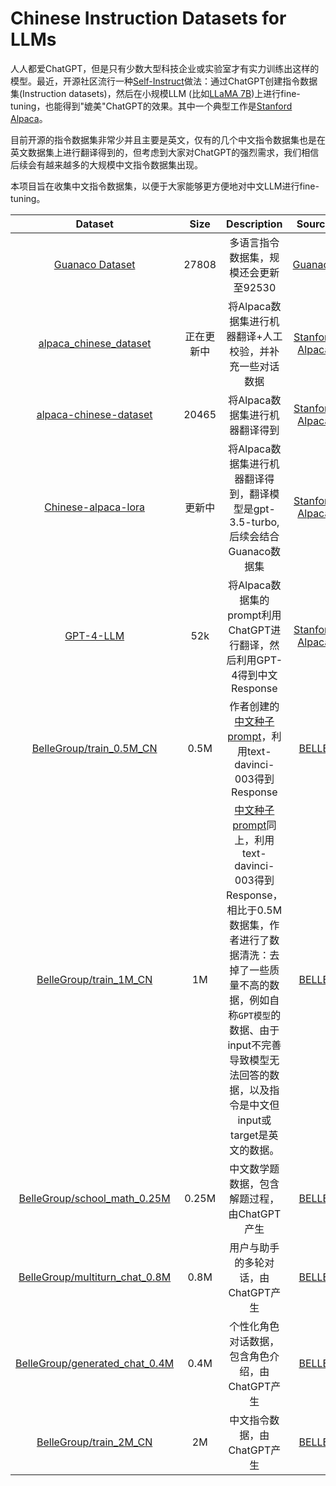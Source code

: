 # Chinese Instruction Datasets for LLMs

人人都爱ChatGPT，但是只有少数大型科技企业或实验室才有实力训练出这样的模型。最近，开源社区流行一种[Self-Instruct](https://arxiv.org/abs/2212.10560)做法：通过ChatGPT创建指令数据集(Instruction datasets)，然后在小规模LLM (比如[LLaMA 7B](https://github.com/facebookresearch/llama))上进行fine-tuning，也能得到"媲美"ChatGPT的效果。其中一个典型工作是[Stanford Alpaca](https://github.com/tatsu-lab/stanford_alpaca)。

目前开源的指令数据集非常少并且主要是英文，仅有的几个中文指令数据集也是在英文数据集上进行翻译得到的，但考虑到大家对ChatGPT的强烈需求，我们相信后续会有越来越多的大规模中文指令数据集出现。

本项目旨在收集中文指令数据集，以便于大家能够更方便地对中文LLM进行fine-tuning。

|Dataset|Size|Description|Source|
|:----:|:----:|:----:|:----:|
|[Guanaco Dataset](https://huggingface.co/datasets/JosephusCheung/GuanacoDataset) | 27808|多语言指令数据集，规模还会更新至92530| [Guanaco](https://guanaco-model.github.io/) |
|[alpaca_chinese_dataset](https://github.com/hikariming/alpaca_chinese_dataset)|正在更新中|将Alpaca数据集进行机器翻译+人工校验，并补充一些对话数据|[Stanford Alpaca](https://github.com/tatsu-lab/stanford_alpaca)
|[alpaca-chinese-dataset](https://github.com/carbonz0/alpaca-chinese-dataset)|20465|将Alpaca数据集进行机器翻译得到|[Stanford Alpaca](https://github.com/tatsu-lab/stanford_alpaca)|
|[Chinese-alpaca-lora](https://github.com/LC1332/Chinese-alpaca-lora)|更新中|将Alpaca数据集进行机器翻译得到，翻译模型是gpt-3.5-turbo, 后续会结合Guanaco数据集|[Stanford Alpaca](https://github.com/tatsu-lab/stanford_alpaca)|
|[GPT-4-LLM](https://github.com/Instruction-Tuning-with-GPT-4/GPT-4-LLM)|52k|将Alpaca数据集的prompt利用ChatGPT进行翻译，然后利用GPT-4得到中文Response|[Stanford Alpaca](https://github.com/tatsu-lab/stanford_alpaca)|
|[BelleGroup/train_0.5M_CN](https://huggingface.co/datasets/BelleGroup/train_0.5M_CN)|0.5M|作者创建的[中文种子prompt](https://github.com/LianjiaTech/BELLE/blob/main/1.5M/zh_seed_tasks.json)，利用text-davinci-003得到Response|[BELLE](https://github.com/LianjiaTech/BELLE)|
|[BelleGroup/train_1M_CN](https://huggingface.co/datasets/BelleGroup/train_1M_CN)|1M|[中文种子prompt](https://github.com/LianjiaTech/BELLE/blob/main/1.5M/zh_seed_tasks.json)同上，利用text-davinci-003得到Response，相比于0.5M数据集，作者进行了数据清洗：去掉了一些质量不高的数据，例如自称`GPT模型`的数据、由于input不完善导致模型无法回答的数据，以及指令是中文但input或target是英文的数据。|[BELLE](https://github.com/LianjiaTech/BELLE)|
|[BelleGroup/school_math_0.25M](https://huggingface.co/datasets/BelleGroup/school_math_0.25M)|0.25M|中文数学题数据，包含解题过程，由ChatGPT产生|[BELLE](https://github.com/LianjiaTech/BELLE)|
|[BelleGroup/multiturn_chat_0.8M](https://huggingface.co/datasets/BelleGroup/multiturn_chat_0.8M)|0.8M|用户与助手的多轮对话，由ChatGPT产生|[BELLE](https://github.com/LianjiaTech/BELLE)|
|[BelleGroup/generated_chat_0.4M](https://huggingface.co/datasets/BelleGroup/generated_chat_0.4M)|0.4M|个性化角色对话数据，包含角色介绍，由ChatGPT产生|[BELLE](https://github.com/LianjiaTech/BELLE)|
|[BelleGroup/train_2M_CN](https://huggingface.co/datasets/BelleGroup/train_2M_CN)|2M|中文指令数据，由ChatGPT产生|[BELLE](https://github.com/LianjiaTech/BELLE)|
